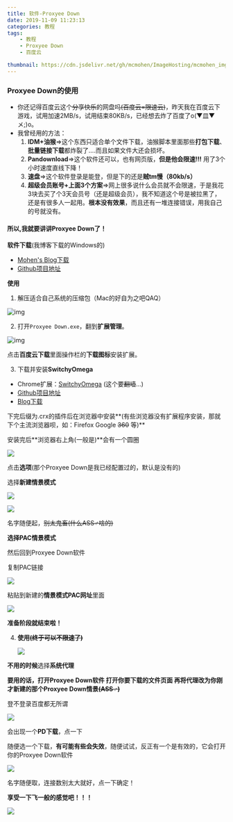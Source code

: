 ```yaml
---
title: 软件-Proxyee Down
date: 2019-11-09 11:23:13
categories: 教程
tags:
	- 教程
	- Proxyee Down
	- 百度云

thumbnail: https://cdn.jsdelivr.net/gh/mcmohen/ImageHosting/mcmohen_imgmcmohen_imgteacher.jpg
---
```


### Proxyee Down的使用

<!--more-->

- 你还记得百度云这个~~分享快乐~~的网盘吗~~(百度云=限速云)~~，昨天我在百度云下游戏，试用加速2MB/s，试用结束80KB/s，已经想去炸了百度了o(▼皿▼メ;)o。
- 我曾经用的方法：
  1. **IDM+油猴**⇒这个东西只适合单个文件下载，油猴脚本里面那些**打包下载**、**批量链接下载**都炸裂了….而且如果文件大还会损坏。
  2. **Pandownload**⇒这个软件还可以，也有网页版，**但是他会限速!!!** 用了3个小时速度直线下降！
  3. **速盘**⇒这个软件登录是能登，但是下的还是**贼tm慢（80kb/s）**
  4. **超级会员账号+上面3个方案**⇒网上很多说什么会员就不会限速，于是我花3块去买了个3天会员号（还是超级会员），我不知道这个号是被拉黑了，还是有很多人一起用。**根本没有效果**，而且还有一堆连接错误，用我自己的号就没有。

#### 所以,我就要讲讲Proxyee Down了！

**软件下载**(我博客下载的Windows的)

- [Mohen's Blog下载](http://share.mcmohen.top/?/%E5%B7%A5%E5%85%B7/%E3%80%90%E7%99%BE%E5%BA%A6%E7%BD%91%E7%9B%98%E4%B8%8B%E8%BD%BD%E5%B7%A5%E5%85%B7%E3%80%91Proxyee%20Down.3.4.windows.x64.7z)
- [Github项目地址](https://github.com/proxyee-down-org/proxyee-down)


**使用**

1. 解压适合自己系统的压缩包（Mac的好自为之吧QAQ）

![img](https://cdn.jsdelivr.net/gh/mcmohen/ImageHosting/mcmohen_img20191109113913.png)

2. 打开`Proxyee Down.exe`，翻到**扩展管理**。

![img](https://cdn.jsdelivr.net/gh/mcmohen/ImageHosting/mcmohen_img20191109114123.png)

 点击**百度云下载**里面操作栏的**下载图标**安装扩展。

3. 下载并安装**SwitchyOmega**

- Chrome扩展：[SwitchyOmega](https://github.com/FelisCatus/SwitchyOmega/releases/download/v2.5.20/SwitchyOmega_Chromium.crx) (这个要~~翻墙~~...)
- [Github项目地址]( https://github.com/FelisCatus/SwitchyOmega/releases )
- [Blog下载](http://share.mcmohen.top/?/%E6%8F%92%E4%BB%B6/SwitchyOmega_Chromium.crx)

下完后缀为.crx的插件后在浏览器中安装**(有些浏览器没有扩展程序安装，那就下个主流浏览器呗，如：Firefox Google ~~360~~ 等)**

安装完后**浏览器右上角(一般是)**会有一个圆圈

![](https://cdn.jsdelivr.net/gh/mcmohen/ImageHosting/mcmohen_img20191109115218.png)

点击**选项**(那个Proxyee Down是我已经配置过的，默认是没有的)

选择**新建情景模式**

![](https://cdn.jsdelivr.net/gh/mcmohen/ImageHosting/mcmohen_img20191109115428.png)



![](https://cdn.jsdelivr.net/gh/mcmohen/ImageHosting/mcmohen_img20191109115604.png)



名字随便起，~~别太鬼畜(什么ASS♂啥的)~~

**选择PAC情景模式**



然后回到Proxyee Down软件

复制PAC链接

![](https://cdn.jsdelivr.net/gh/mcmohen/ImageHosting/mcmohen_img20191109115834.png)

粘贴到新建的**情景模式PAC网址**里面

![](https://cdn.jsdelivr.net/gh/mcmohen/ImageHosting/mcmohen_img20191109120058.png)



**准备阶段就结束啦！**



4. **使用~~(终于可以不限速了)~~**

   ![](https://cdn.jsdelivr.net/gh/mcmohen/ImageHosting/mcmohen_imgPROXYEE.PNG)

**不用的时候**选择**系统代理**

**要用的话，打开Proxyee Down软件 打开你要下载的文件页面 再将代理改为你刚才新建的那个Proxyee Down情景~~(ASS♂)~~**

登不登录百度都无所谓

![](https://cdn.jsdelivr.net/gh/mcmohen/ImageHosting/mcmohen_img20191109121119.png)

会出现一个**PD下载**，点一下

随便选一个下载，**有可能有些会失效**，随便试试，反正有一个是有效的，它会打开你的Proxyee Down软件

![](https://cdn.jsdelivr.net/gh/mcmohen/ImageHosting/mcmohen_img20191109121912.png)

名字随便取，连接数别太大就好，点一下确定！

**享受一下飞一般的感觉吧！！！**

![](https://cdn.jsdelivr.net/gh/mcmohen/ImageHosting/mcmohen_img5d4ea2d66fa26.jpg)